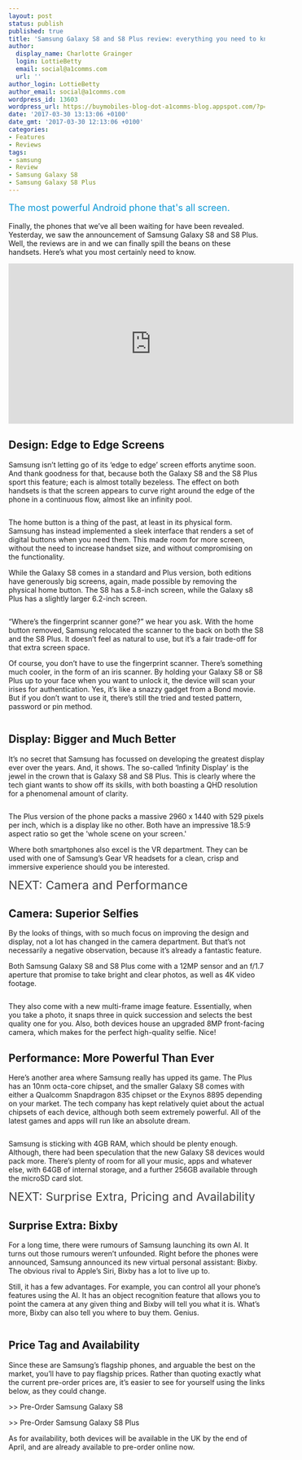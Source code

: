 ```yaml
---
layout: post
status: publish
published: true
title: 'Samsung Galaxy S8 and S8 Plus review: everything you need to know'
author:
  display_name: Charlotte Grainger
  login: LottieBetty
  email: social@a1comms.com
  url: ''
author_login: LottieBetty
author_email: social@a1comms.com
wordpress_id: 13603
wordpress_url: https://buymobiles-blog-dot-a1comms-blog.appspot.com/?p=13603
date: '2017-03-30 13:13:06 +0100'
date_gmt: '2017-03-30 12:13:06 +0100'
categories:
- Features
- Reviews
tags:
- samsung
- Review
- Samsung Galaxy S8
- Samsung Galaxy S8 Plus
---
```

<p><span class="postStandFirst" style="color: #0896d5; line-height: 26px; font-size: 18px;">The most powerful Android phone that's all screen.</span></p>
<p>Finally, the phones that we&rsquo;ve all been waiting for have been revealed. Yesterday, we saw the announcement of Samsung Galaxy S8 and S8 Plus. Well, the reviews are in and we can finally spill the beans on these handsets. Here&rsquo;s what you most certainly need to know.</p>
<p><iframe style="border: none; overflow: hidden;" src="https://www.facebook.com/plugins/video.php?href=https%3A%2F%2Fwww.facebook.com%2FBuyMobiles%2Fvideos%2F1537741376236916%2F&amp;show_text=0&amp;width=560" width="560" height="315" frameborder="0" scrolling="no" allowfullscreen="allowfullscreen"></iframe></p>
<h2>Design: Edge to Edge Screens</h2>
<p>Samsung isn&rsquo;t letting go of its &lsquo;edge to edge&rsquo; screen efforts anytime soon. And thank goodness for that, because both the Galaxy S8 and the S8 Plus sport this feature; each is almost totally bezeless. The effect on both handsets is that the screen appears to curve right around the edge of the phone in a continuous flow, almost like an infinity pool.</p>
<p><img class="aligncenter size-full wp-image-13605" src="https://lh3.googleusercontent.com/qaK0o_D4CsWA04WHWPFZQBRwAwsaig8w-eaxCzMoH99dk_ydEQ6jk5F_jEGllM0RC_2iozbmz_-39nVX-mdcc6VR=s0" alt="" /></p>
<p>The home button is a thing of the past, at least in its physical form. Samsung has instead implemented a sleek interface that renders a set of digital buttons when you need them. This made room for more screen, without the need to increase handset size, and without compromising on the functionality.</p>
<p>While the Galaxy S8 comes in a standard and Plus version, both editions have generously big screens, again, made possible by removing the physical home button. The S8 has a 5.8-inch screen, while the Galaxy s8 Plus has a slightly larger 6.2-inch screen.</p>
<p><img class="aligncenter size-full wp-image-13606" src="https://lh3.googleusercontent.com/Rxn_bT7ITR5WOj538MHbRxY9Vn68uKQgDJ4xCMqQ2i0FXPBJ8i0kdhYaZWa41rJKSggK_XANxNItDo5iBTFLI1Vh=s0" alt="" /></p>
<p>&ldquo;Where&rsquo;s the fingerprint scanner gone?&rdquo; we hear you ask. With the home button removed, Samsung relocated the scanner to the back on both the S8 and the S8 Plus. It doesn&rsquo;t feel as natural to use, but it&rsquo;s a fair trade-off for that extra screen space.</p>
<p>Of course, you don&rsquo;t have to use the fingerprint scanner. There&rsquo;s something much cooler, in the form of an iris scanner. By holding your Galaxy S8 or S8 Plus up to your face when you want to unlock it, the device will scan your irises for authentication. Yes, it&rsquo;s like a snazzy gadget from a Bond movie. But if you don&rsquo;t want to use it, there&rsquo;s still the tried and tested pattern, password or pin method.</p>
<p><img class="aligncenter size-full wp-image-13607" src="https://lh3.googleusercontent.com/XsvaW_7v25xxm8DOMNN-3gVfpynLp1_UvFoi5YCsux40NnS9p-3OGxI13BLFKBNBCNrrXH0TiZnjsu5OcD1btm0=s0" alt="" /></p>
<h2>Display: Bigger and Much Better</h2>
<p>It&rsquo;s no secret that Samsung has focussed on developing the greatest display ever over the years. And, it shows. The so-called &lsquo;Infinity Display&rsquo; is the jewel in the crown that is Galaxy S8 and S8 Plus. This is clearly where the tech giant wants to show off its skills, with both boasting a QHD resolution for a phenomenal amount of clarity.</p>
<p><img class="aligncenter size-full wp-image-13608" src="https://lh3.googleusercontent.com/6aI5IfsSXZZ7RfQEc_4cbmXQYeBbnu4U-QHmA6-nUq9rLx1hs0llQWDlGHZngBCs-R4uko9pkAFf4eFNnPBF_eLp0Q=s0" alt="" /></p>
<p>The Plus version of the phone packs a massive 2960 x 1440 with 529 pixels per inch, which is a display like no other. Both have an impressive 18.5:9 aspect ratio so get the 'whole scene on your screen.'</p>
<p>Where both smartphones also excel is the VR department. They can be used with one of Samsung&rsquo;s Gear VR headsets for a clean, crisp and immersive experience should you be interested.</p>
<p><span class="" style="font-size: 23px; color: #444444;">NEXT: Camera and Performance</span></p>
<p><!--nextpage--></p>
<h2>Camera: Superior Selfies</h2>
<p>By the looks of things, with so much focus on improving the design and display, not a lot has changed in the camera department. But that&rsquo;s not necessarily a negative observation, because it&rsquo;s already a fantastic feature.</p>
<p>Both Samsung Galaxy S8 and S8 Plus come with a 12MP sensor and an f/1.7 aperture that promise to take bright and clear photos, as well as 4K video footage.</p>
<p><img class="aligncenter size-full wp-image-13612" src="https://lh3.googleusercontent.com/faibKRW0BrcD27lVPi7aiLUg7_vU5VSH4sdsDAcPVhp5UtTDiWabErAN2bZ2aBbYogl84Xush6UAq8Ai9g3IiGI=s0" alt="" /></p>
<p>They also come with a new multi-frame image feature. Essentially, when you take a photo, it snaps three in quick succession and selects the best quality one for you. Also, both devices house an upgraded 8MP front-facing camera, which makes for the perfect high-quality selfie. Nice!</p>
<h2>Performance: More Powerful Than Ever</h2>
<p>Here&rsquo;s another area where Samsung really has upped its game. The Plus has an 10nm octa-core chipset, and the smaller Galaxy S8 comes with either a Qualcomm Snapdragon 835 chipset or the Exynos 8895 depending on your market. The tech company has kept relatively quiet about the actual chipsets of each device, although both seem extremely powerful. All of the latest games and apps will run like an absolute dream.</p>
<p><img class="aligncenter size-full wp-image-13614" src="https://lh3.googleusercontent.com/tPB7ZAZtrQlvLjPlDbgWpE_aKdE2mFSfzWTyfXgZkxJln6AXrMyrdL1h3vWUyRTn5HFTmxIAB3u174gLbw4HzPj53g=s0" alt="" /></p>
<p>Samsung is sticking with 4GB RAM, which should be plenty enough. Although, there had been speculation that the new Galaxy S8 devices would pack more. There&rsquo;s plenty of room for all your music, apps and whatever else, with 64GB of internal storage, and a further 256GB available through the microSD card slot.</p>
<p><span class="" style="font-size: 23px; color: #444444;">NEXT: Surprise Extra, Pricing and Availability</span></p>
<p><!--nextpage--></p>
<h2>Surprise Extra: Bixby</h2>
<p>For a long time, there were rumours of Samsung launching its own AI. It turns out those rumours weren&rsquo;t unfounded. Right before the phones were announced, Samsung announced its new virtual personal assistant: Bixby. The obvious rival to Apple&rsquo;s Siri, Bixby has a lot to live up to.</p>
<p>Still, it has a few advantages. For example, you can control all your phone&rsquo;s features using the AI. It has an object recognition feature that allows you to point the camera at any given thing and Bixby will tell you what it is. What&rsquo;s more, Bixby can also tell you where to buy them. Genius.</p>
<p><img class="aligncenter size-full wp-image-13615" src="https://lh3.googleusercontent.com/w83ohVP2dzRU3NdhF9Y8gG5L5vGG0EXq4424VYYthqGYKRtQVVqz9totnEZcwjLSd-FfYeh88AphQJ6hLna6qFI=s0" alt="" /></p>
<h2>Price Tag and Availability</h2>
<p>Since these are Samsung&rsquo;s flagship phones, and arguable the best on the market, you&rsquo;ll have to pay flagship prices. Rather than quoting exactly what the current pre-order prices are, it&rsquo;s easier to see for yourself using the links below, as they could change.</p>
<p>>> Pre-Order Samsung Galaxy S8</p>
<p>>> Pre-Order Samsung Galaxy S8 Plus</p>
<p>As for availability, both devices will be available in the UK by the end of April, and are already available to pre-order online now.</p>
